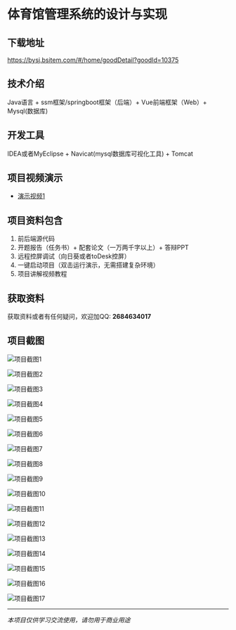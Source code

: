 # 体育馆管理系统的设计与实现

## 下载地址
https://bysj.bsitem.com/#/home/goodDetail?goodId=10375

## 技术介绍
Java语言 + ssm框架/springboot框架（后端）+ Vue前端框架（Web）+ Mysql(数据库)

## 开发工具
IDEA或者MyEclipse + Navicat(mysql数据库可视化工具) + Tomcat

## 项目视频演示
- [演示视频1](https://graduation-images.oss-cn-beijing.aliyuncs.com/videos/828%E5%A5%97ssm%E5%BD%95%E5%83%8F/10375_ssm219%E4%B8%80%E4%B8%AD%E4%BD%93%E8%82%B2%E9%A6%86%E7%AE%A1%E7%90%86%E7%B3%BB%E7%BB%9F%E7%9A%84%E8%AE%BE%E8%AE%A1%E4%B8%8E%E5%AE%9E%E7%8E%B0%2Bvue%E5%BD%95%E5%83%8F.mp4)

## 项目资料包含
1. 前后端源代码
2. 开题报告（任务书）+ 配套论文（一万两千字以上）+ 答辩PPT
3. 远程控屏调试（向日葵或者toDesk控屏）
4. 一键启动项目（双击运行演示，无需搭建复杂环境）
5. 项目讲解视频教程

## 获取资料
获取资料或者有任何疑问，欢迎加QQ: **2684634017**

## 项目截图
![项目截图1](https://graduation-images.oss-cn-beijing.aliyuncs.com/图片/10375/毕设论坛项目主图.jpg)

![项目截图2](https://graduation-images.oss-cn-beijing.aliyuncs.com/图片/10375/1.png)

![项目截图3](https://graduation-images.oss-cn-beijing.aliyuncs.com/图片/10375/2.png)

![项目截图4](https://graduation-images.oss-cn-beijing.aliyuncs.com/图片/10375/3.png)

![项目截图5](https://graduation-images.oss-cn-beijing.aliyuncs.com/图片/10375/4.png)

![项目截图6](https://graduation-images.oss-cn-beijing.aliyuncs.com/图片/10375/5.png)

![项目截图7](https://graduation-images.oss-cn-beijing.aliyuncs.com/图片/10375/6.png)

![项目截图8](https://graduation-images.oss-cn-beijing.aliyuncs.com/图片/10375/7.png)

![项目截图9](https://graduation-images.oss-cn-beijing.aliyuncs.com/图片/10375/8.png)

![项目截图10](https://graduation-images.oss-cn-beijing.aliyuncs.com/图片/10375/9.png)

![项目截图11](https://graduation-images.oss-cn-beijing.aliyuncs.com/图片/10375/10.png)

![项目截图12](https://graduation-images.oss-cn-beijing.aliyuncs.com/图片/10375/11.png)

![项目截图13](https://graduation-images.oss-cn-beijing.aliyuncs.com/图片/10375/12.png)

![项目截图14](https://graduation-images.oss-cn-beijing.aliyuncs.com/图片/10375/13.png)

![项目截图15](https://graduation-images.oss-cn-beijing.aliyuncs.com/图片/10375/14.png)

![项目截图16](https://graduation-images.oss-cn-beijing.aliyuncs.com/图片/10375/15.png)

![项目截图17](https://graduation-images.oss-cn-beijing.aliyuncs.com/图片/10375/16.png)

---
*本项目仅供学习交流使用，请勿用于商业用途*
